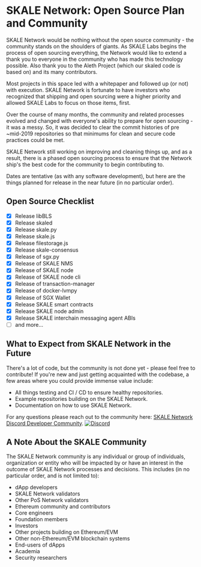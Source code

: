 # SKALE Network: Open Source Plan and Community

SKALE Network would be nothing without the open source community - the community stands on the shoulders of giants. As SKALE Labs begins the process of open sourcing everything, the Network would like to extend a thank you to everyone in the community who has made this technology possible. Also thank you to the Aleth Project (which our skaled code is based on) and its many contributors.

Most projects in this space led with a whitepaper and followed up (or not) with execution. SKALE Network is fortunate to have investors who recognized that shipping and open sourcing were a higher priority and allowed SKALE Labs to focus on those items, first.

Over the course of many months, the community and related processes evolved and changed with everyone's ability to prepare for open sourcing - it was a messy. So, it was decided to clear the commit histories of pre ~mid-2019 repositories so that minimums for clean and secure code practices could be met.

SKALE Network still working on improving and cleaning things up, and as a result, there is a phased open sourcing process to ensure that the Network ship's the best code for the community to begin contributing to.

Dates are tentative (as with any software development), but here are the things planned for release in the near future (in no particular order). 

## Open Source Checklist

-   [x] Release libBLS
-   [x] Release skaled
-   [x] Release skale.py
-   [x] Release skale.js
-   [x] Release filestorage.js
-   [x] Release skale-consensus
-   [x] Release of sgx.py
-   [x] Release of SKALE NMS
-   [x] Release of SKALE node
-   [x] Release of SKALE node cli
-   [x] Release of transaction-manager
-   [x] Release of docker-lvmpy
-   [x] Release of SGX Wallet
-   [x] Release SKALE smart contracts
-   [x] Release SKALE node admin
-   [x] Release SKALE interchain messaging agent ABIs
-   [ ] and more...

## What to Expect from SKALE Network in the Future

There's a lot of code, but the community is not done yet - please feel free to contribute! If you're new and just getting acquainted with the codebase, a few areas where you could provide immense value include:

-   All things testing and CI / CD to ensure healthy repositories.
-   Example repositories building on the SKALE Network.
-   Documentation on how to use SKALE Network.

For any questions please reach out to the community here: [SKALE Network Discord Developer Community](https://discord.gg/vvUtWJB). [![Discord](https://img.shields.io/discord/534485763354787851.svg)](https://discord.gg/vvUtWJB)

## A Note About the SKALE Community

The SKALE Network community is any individual or group of individuals, organization or entity who will be impacted by or have an interest in the outcome of SKALE Network processes and decisions. This includes (in no particular order, and is not limited to):

-   dApp developers
-   SKALE Network validators
-   Other PoS Network validators
-   Ethereum community and contributors
-   Core engineers
-   Foundation members
-   Investors
-   Other projects building on Ethereum/EVM
-   Other non-Ethereum/EVM blockchain systems
-   End-users of dApps
-   Academia
-   Security researchers
